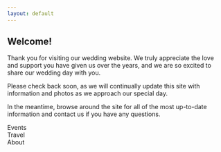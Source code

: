```yaml
---
layout: default
---
```


## Welcome! ##

Thank you for visiting our wedding website. We truly appreciate the love and support you have given us over the years, and we are so excited to share our wedding day with you.

Please check back soon, as we will continually update this site with information and photos as we approach our special day.

In the meantime, browse around the site for all of the most up-to-date information and contact us if you have any questions.

<div class="quick-links">
  <div class="quick-link">
    <a href="/events">
      <img class="photo">
    </a>
    <div>Events</div>
  </div>

  <div class="quick-link">
    <a href="/travel">
      <img class="photo">
    </a>
    <div>Travel</div>
  </div>

  <div class="quick-link">
    <a href="/about">
      <img class="photo">
    </a>
    <div>About</div>
  </div>
</div>
